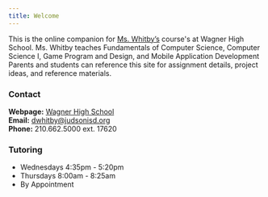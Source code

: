 ```yaml
---
title: Welcome
---
```


This is the online  companion for [Ms. Whitby’s](https://www.judsonisd.org/Domain/6785) course's at Wagner High School. Ms. Whitby teaches Fundamentals of Computer Science, Computer Science I, Game Program and Design, and Mobile Application Development Parents and students can reference this site for assignment details, project ideas, and reference materials.

### Contact
**Webpage:** [Wagner High School](https://judsonisd.org/domain/6785)<br>
**Email:** <dwhitby@judsonisd.org><br>
**Phone:** 210.662.5000 ext. 17620<br>

### Tutoring
- Wednesdays 4:35pm - 5:20pm
- Thursdays 8:00am - 8:25am
- By Appointment

